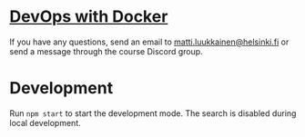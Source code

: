 # [DevOps with Docker](https://docker-hy.github.io)

If you have any questions, send an email to matti.luukkainen@helsinki.fi or send a message through the course Discord group.

# Development

Run `npm start` to start the development mode. The search is disabled during local development.
